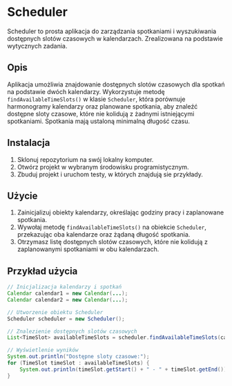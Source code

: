 # Scheduler

Scheduler to prosta aplikacja do zarządzania spotkaniami i wyszukiwania dostępnych slotów czasowych w kalendarzach. Zrealizowana na podstawie wytycznych zadania.

## Opis

Aplikacja umożliwia znajdowanie dostępnych slotów czasowych dla spotkań na podstawie dwóch kalendarzy. Wykorzystuje metodę `findAvailableTimeSlots()` w klasie `Scheduler`, która porównuje harmonogramy kalendarzy oraz planowane spotkania, aby znaleźć dostępne sloty czasowe, które nie kolidują z żadnymi istniejącymi spotkaniami. Spotkania mają ustaloną minimalną długość czasu.

## Instalacja

1. Sklonuj repozytorium na swój lokalny komputer.
2. Otwórz projekt w wybranym środowisku programistycznym.
3. Zbuduj projekt i uruchom testy, w których znajdują sie przykłady.

## Użycie

1. Zainicjalizuj obiekty kalendarzy, określając godziny pracy i zaplanowane spotkania.
2. Wywołaj metodę `findAvailableTimeSlots()` na obiekcie `Scheduler`, przekazując oba kalendarze oraz żądaną długość spotkania.
3. Otrzymasz listę dostępnych slotów czasowych, które nie kolidują z zaplanowanymi spotkaniami w obu kalendarzach.

## Przykład użycia

```java
// Inicjalizacja kalendarzy i spotkań
Calendar calendar1 = new Calendar(...);
Calendar calendar2 = new Calendar(...);

// Utworzenie obiektu Scheduler
Scheduler scheduler = new Scheduler();

// Znalezienie dostępnych slotów czasowych
List<TimeSlot> availableTimeSlots = scheduler.findAvailableTimeSlots(calendar1, calendar2, 60);

// Wyświetlenie wyników
System.out.println("Dostępne sloty czasowe:");
for (TimeSlot timeSlot : availableTimeSlots) {
    System.out.println(timeSlot.getStart() + " - " + timeSlot.getEnd());
}
